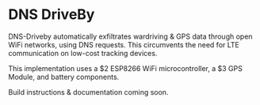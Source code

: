 # DNS DriveBy
DNS-Driveby automatically exfiltrates wardriving & GPS data through open WiFi networks, using DNS requests.  This circumvents the need for LTE communication on low-cost tracking devices.

This implementation uses a $2 ESP8266 WiFi microcontroller, a $3 GPS Module, and battery components.

Build instructions & documentation coming soon.